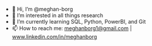 - 👋 Hi, I’m @meghan-borg
- 👀 I’m interested in all things research
- 🌱 I’m currently learning SQL, Python, PowerBI, and Git
- 📫 How to reach me: meghanborg1@gmail.com | www.linkedin.com/in/meghanborg

<!---
meghan-borg/meghan-borg is a ✨ special ✨ repository because its `README.md` (this file) appears on your GitHub profile.
You can click the Preview link to take a look at your changes.
--->
